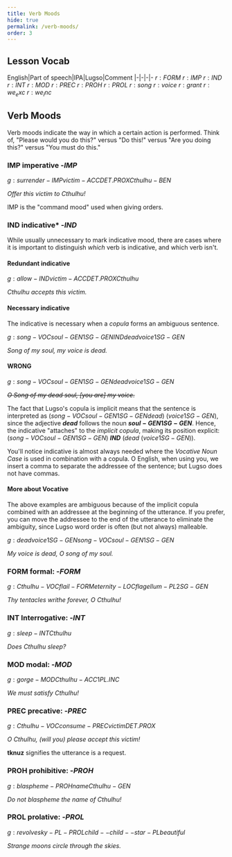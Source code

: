 ```yaml
---
title: Verb Moods
hide: true
permalink: /verb-moods/
order: 3
---
```


## Lesson Vocab

English|Part of speech|IPA|Lugso|Comment
|-|-|-|-
${r: FORM}$
${r: IMP}$
${r: IND}$
${r: INT}$
${r: MOD}$
${r: PREC}$
${r: PROH}$
${r: PROL}$
${r: song}$
${r: voice}$
${r: grant}$
${r: we_exc}$
${r: we_inc}$

## Verb Moods

Verb moods indicate the way in which a certain action is performed. Think of, "Please would you do this?" versus "Do this!" versus "Are you doing this?" versus "You must do this."

### IMP imperative -${IMP}$

${g: surrender-IMP victim-ACC DET.PROX Cthulhu-BEN}$

_Offer this victim to Cthulhu!_

IMP is the "command mood" used when giving orders.

### IND indicative* -${IND}$

While usually unnecessary to mark indicative mood, there are cases where it is important to distinguish _which_ verb is indicative, and which verb isn't.

#### Redundant indicative

${g: allow-IND victim-ACC DET.PROX Cthulhu}$

_Cthulhu accepts this victim._

#### Necessary indicative

The indicative is necessary when a _copula_ forms an ambiguous sentence.

${g: song-VOC soul-GEN 1SG-GEN IND dead voice 1SG-GEN}$

_Song of my soul, my voice is dead._

#### WRONG

${g: song-VOC soul-GEN 1SG-GEN dead voice 1SG-GEN}$

~~_O Song of my dead soul, [you are] my voice._~~

The fact that Lugso's copula is implicit means that the sentence is interpreted as (${song-VOC soul-GEN 1SG-GEN dead}$) (${voice 1SG-GEN}$), since the adjective **${dead}$** follows the noun **${soul-GEN 1SG-GEN}$**. Hence, the indicative "attaches" to the _implicit copula_, making its position explicit: (${song-VOC soul-GEN 1SG-GEN}$) **${IND}$** (${dead}$ (${voice 1SG-GEN}$)).

You'll notice indicative is almost always needed where the _Vocative Noun Case_ is used in combination with a copula. O English, when using you, we insert a comma to separate the addressee of the sentence; but Lugso does not have commas.

#### More about Vocative

The above examples are ambiguous because of the implicit copula combined with an addressee at the beginning of the utterance. If you prefer, you can move the addressee to the end of the utterance to eliminate the ambiguity, since Lugso word order is often (but not always) malleable.

${g: dead voice 1SG-GEN song-VOC soul-GEN 1SG-GEN}$

_My voice is dead, O song of my soul._

### FORM formal: -${FORM}$

${g: Cthulhu-VOC flail-FORM eternity-LOC flagellum-PL 2SG-GEN}$

_Thy tentacles writhe forever, O Cthulhu!_

### INT Interrogative: -${INT}$

${g: sleep-INT Cthulhu}$

_Does Cthulhu sleep?_

### MOD modal: -${MOD}$

${g: gorge-MOD Cthulhu-ACC 1PL.INC}$

_We must satisfy Cthulhu!_

### PREC precative: -${PREC}$

${g: Cthulhu-VOC consume-PREC victim DET.PROX}$

_O Cthulhu, (will you) please accept this victim!_

**tknuz** signifies the utterance is a request.

### PROH prohibitive: -${PROH}$

${g: blaspheme-PROH name Cthulhu-GEN}$

_Do not blaspheme the name of Cthulhu!_

### PROL prolative: -${PROL}$

${g: revolve sky-PL-PROL child--child--star-PL beautiful}$

_Strange moons circle through the skies._
